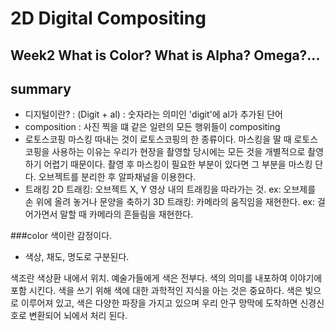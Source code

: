 2D Digital Compositing
=============
Week2 What is Color? What is Alpha? Omega?...
-------------
## summary
* 디지털이란? : (Digit + al) : 숫자라는 의미인 'digit'에 al가 추가된 단어
* composition : 사진 찍을 떄 같은 일련의 모든 행위들이 compositing
* 로토스코핑
마스킹 따내는 것이 로토스코핑의 한 종류이다. 마스킹을 딸 때 로토스코핑을 사용하는 이유는 우리가 현장을 촬영할 당시에는 모든 것을 개별적으로 촬영하기 어렵기 때문이다. 촬영 후 마스킹이 필요한 부분이 있다면 그 부분을 마스킹 단다. 오브젝트를 분리한 후 알파채널을 이용한다.
* 트래킹 
2D 트래킹: 오브젝트 X, Y 영상 내의 트래킹을 따라가는 것. ex: 오브제를 손 위에 올려 놓거나 문양을 축하기
3D 트래킹: 카메라의 움직임을 재현한다. ex: 걸어가면서 말할 때 카메라의 흔들림을 재현한다. 

###color
색이란 감정이다. 
* 색상, 채도, 명도로 구분된다.

색조란 색상환 내에서 위치.
예술가들에게 색은 전부다. 색의 의미를 내포하여 이야기에 포함 시킨다.
색을 쓰기 위해 색에 대한 과학적인 지식을 아는 것은 중요하다. 색은 빛으로 이루어져 있고, 색은 다양한 파장을 가지고 있으며 우리 안구 망막에 도착하면 신경신호로 변환되어 뇌에서 처리 된다. 

